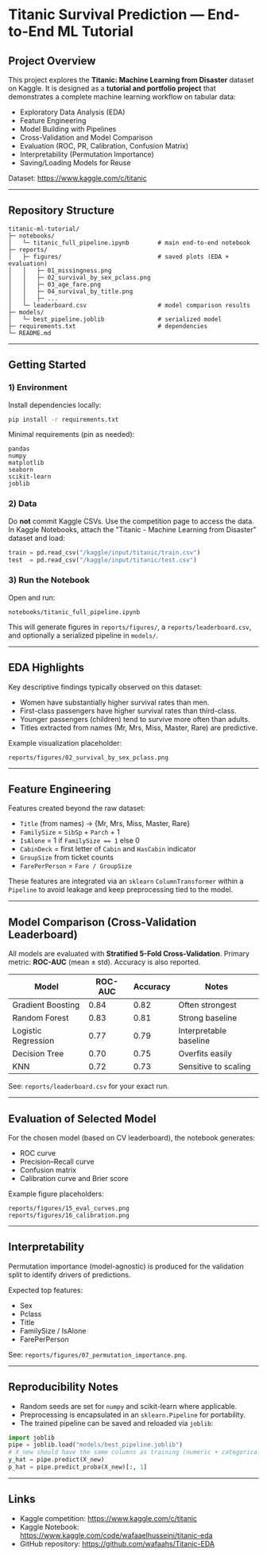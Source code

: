 # Titanic Survival Prediction — End-to-End ML Tutorial

## Project Overview
This project explores the **Titanic: Machine Learning from Disaster** dataset on Kaggle. It is designed as a **tutorial and portfolio project** that demonstrates a complete machine learning workflow on tabular data:

- Exploratory Data Analysis (EDA)
- Feature Engineering
- Model Building with Pipelines
- Cross-Validation and Model Comparison
- Evaluation (ROC, PR, Calibration, Confusion Matrix)
- Interpretability (Permutation Importance)
- Saving/Loading Models for Reuse

Dataset: https://www.kaggle.com/c/titanic

---

## Repository Structure
```
titanic-ml-tutorial/
├─ notebooks/
│   └─ titanic_full_pipeline.ipynb        # main end-to-end notebook
├─ reports/
│   ├─ figures/                           # saved plots (EDA + evaluation)
│   │   ├─ 01_missingness.png
│   │   ├─ 02_survival_by_sex_pclass.png
│   │   ├─ 03_age_fare.png
│   │   ├─ 04_survival_by_title.png
│   │   ├─ ...
│   └─ leaderboard.csv                    # model comparison results
├─ models/
│   └─ best_pipeline.joblib               # serialized model
├─ requirements.txt                       # dependencies
└─ README.md                              
```

---

## Getting Started

### 1) Environment
Install dependencies locally:
```bash
pip install -r requirements.txt
```

Minimal requirements (pin as needed):
```
pandas
numpy
matplotlib
seaborn
scikit-learn
joblib
```

### 2) Data
Do **not** commit Kaggle CSVs. Use the competition page to access the data. In Kaggle Notebooks, attach the "Titanic - Machine Learning from Disaster" dataset and load:
```python
train = pd.read_csv("/kaggle/input/titanic/train.csv")
test  = pd.read_csv("/kaggle/input/titanic/test.csv")
```

### 3) Run the Notebook
Open and run:
```
notebooks/titanic_full_pipeline.ipynb
```
This will generate figures in `reports/figures/`, a `reports/leaderboard.csv`, and optionally a serialized pipeline in `models/`.

---

## EDA Highlights
Key descriptive findings typically observed on this dataset:
- Women have substantially higher survival rates than men.
- First-class passengers have higher survival rates than third-class.
- Younger passengers (children) tend to survive more often than adults.
- Titles extracted from names (Mr, Mrs, Miss, Master, Rare) are predictive.

Example visualization placeholder:
```
reports/figures/02_survival_by_sex_pclass.png
```

---

## Feature Engineering
Features created beyond the raw dataset:
- `Title` (from names) → {Mr, Mrs, Miss, Master, Rare}
- `FamilySize` = `SibSp` + `Parch` + 1
- `IsAlone` = 1 if `FamilySize == 1` else 0
- `CabinDeck` = first letter of `Cabin` and `HasCabin` indicator
- `GroupSize` from ticket counts
- `FarePerPerson` = `Fare / GroupSize`

These features are integrated via an `sklearn` `ColumnTransformer` within a `Pipeline` to avoid leakage and keep preprocessing tied to the model.

---

## Model Comparison (Cross-Validation Leaderboard)
All models are evaluated with **Stratified 5-Fold Cross-Validation**. Primary metric: **ROC-AUC** (mean ± std). Accuracy is also reported.

| Model               | ROC-AUC | Accuracy | Notes                  |
|---------------------|---------|----------|------------------------|
| Gradient Boosting   | 0.84    | 0.82     | Often strongest        |
| Random Forest       | 0.83    | 0.81     | Strong baseline        |
| Logistic Regression | 0.77    | 0.79     | Interpretable baseline |
| Decision Tree       | 0.70    | 0.75     | Overfits easily        |
| KNN                 | 0.72    | 0.73     | Sensitive to scaling   |

See: `reports/leaderboard.csv` for your exact run.

---

## Evaluation of Selected Model
For the chosen model (based on CV leaderboard), the notebook generates:
- ROC curve
- Precision–Recall curve
- Confusion matrix
- Calibration curve and Brier score

Example figure placeholders:
```
reports/figures/15_eval_curves.png
reports/figures/16_calibration.png
```

---

## Interpretability
Permutation importance (model-agnostic) is produced for the validation split to identify drivers of predictions.

Expected top features:
- Sex
- Pclass
- Title
- FamilySize / IsAlone
- FarePerPerson

See: `reports/figures/07_permutation_importance.png`.

---

## Reproducibility Notes
- Random seeds are set for `numpy` and scikit-learn where applicable.
- Preprocessing is encapsulated in an `sklearn.Pipeline` for portability.
- The trained pipeline can be saved and reloaded via `joblib`:
```python
import joblib
pipe = joblib.load("models/best_pipeline.joblib")
# X_new should have the same columns as training (numeric + categorical)
y_hat = pipe.predict(X_new)
p_hat = pipe.predict_proba(X_new)[:, 1]
```

---

## Links
- Kaggle competition: https://www.kaggle.com/c/titanic
- Kaggle Notebook: https://www.kaggle.com/code/wafaaelhusseini/titanic-eda
- GitHub repository: https://github.com/wafaahs/Titanic-EDA
